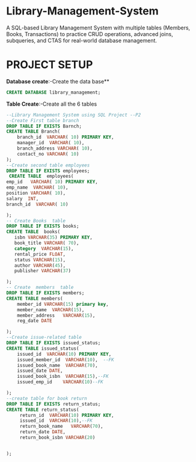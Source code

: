 # Library-Management-System
A SQL-based Library Management System with multiple tables (Members, Books, Transactions) to practice CRUD operations, advanced joins, subqueries, and CTAS for real-world database management.
# PROJECT SETUP
**Database create**:-Create the data base**
 ```sql
CREATE DATABASE library_management;
```
**Table Create**:-Create all the 6 tables
```sql
--Library Management System using SQL Project --P2
--Create First table branch
DROP TABLE IF EXISTS Barnch;
CREATE TABLE Branch(
    branch_id  VARCHAR( 10) PRIMARY KEY,
	manager_id  VARCHAR( 10),
	branch_address VARCHAR( 10),
	contact_no VARCHAR( 10)
); 
--Create second table employees 
DROP TABLE IF EXISTS employees;
 CREATE TABLE  employees(
emp_id	 VARCHAR( 10) PRIMARY KEY, 
emp_name  VARCHAR( 10),	
position VARCHAR( 10),	
salary	INT,
branch_id  VARCHAR( 10)

);
-- Create Books  table 
DROP TABLE IF EXISTS books;
CREATE TABLE  books(
   isbn VARCHAR(35) PRIMARY KEY,	
   book_title VARCHAR( 70),	
   category	 VARCHAR(15),
   rental_price FLOAT,
   status VARCHAR(15),
   author VARCHAR(45),
   publisher VARCHAR(37)

);
-- Create  members  table
DROP TABLE IF EXISTS members;
CREATE TABLE members(
    member_id VARCHAR(15) primary key,
	member_name	 VARCHAR(15),
	member_address	 VARCHAR(15),
	reg_date DATE

);
--Create issue-related table
DROP TABLE IF EXISTS issued_status;
CREATE TABLE issued_status(
    issued_id  VARCHAR(10) PRIMARY KEY,
	issued_member_id  VARCHAR(10),	--FK
	issued_book_name  VARCHAR(70),
	issued_date DATE,
	issued_book_isbn  VARCHAR(15),--FK
	issued_emp_id	 VARCHAR(10)--FK

);
--create table for book return
DROP TABLE IF EXISTS return_status;
CREATE TABLE return_status(
     return_id	VARCHAR(10) PRIMARY KEY,
	 issued_id	VARCHAR(10),--FK
	 return_book_name	VARCHAR(70),
	 return_date DATE,	
	 return_book_isbn VARCHAR(20)	


);
```

